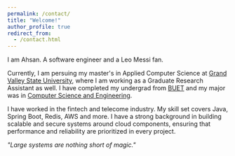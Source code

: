 ```yaml
---
permalink: /contact/
title: "Welcome!"
author_profile: true
redirect_from: 
  - /contact.html
---
```


I am Ahsan. A software engineer and a Leo Messi fan.

Currently, I am persuing my master's in Applied Computer Science at [Grand Valley State University](https://www.gvsu.edu/computing), where I am working as a Graduate Research Assistant as well. I have completed my undergrad from [BUET](https://www.buet.ac.bd/web/) and my major was in [Computer Science and Engineering](https://cse.buet.ac.bd/).

I have worked in the fintech and telecome industry. My skill set covers Java, Spring Boot, Redis, AWS and more. I have a strong background in building scalable and secure systems around cloud components, ensuring that performance and reliability are prioritized in every project.

*"Large systems are nothing short of magic."*